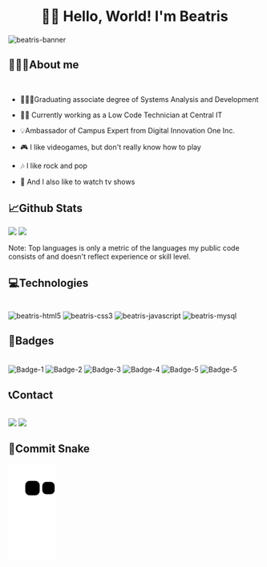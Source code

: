 <h1 align="center">👋🏻 Hello, World! I'm Beatris </h1>

<img align="center" alt="beatris-banner" src="https://i.imgur.com/yjOOySH.png">


<h2>🙋🏻‍♀️About me </h2>
<div style-"display:inline_block"><br>

- 👩🏻‍🎓Graduating associate degree of Systems Analysis and Development

- 👩‍💻 Currently working as a Low Code Technician at Central IT

- 💡Ambassador of Campus Expert from Digital Innovation One Inc.

- 🎮 I like videogames, but don't really know how to play

- 🎶 I like rock and pop

- 🍿 And I also like to watch tv shows
</div>

 <h2>📈Github Stats</h2>
<div>                                                                                                       
  <img height="200em" src="https://github-readme-stats.vercel.app/api?username=beatrisantunes&show_icons=true&theme=tokyonight&include_all_commits=true&count_private=true"/>
  <img height="200em" src="https://github-readme-stats.vercel.app/api/top-langs/?username=beatrisantunes&show_icons=true&theme=tokyonight"/>  
</div> 
                                                                                                                   
  Note: Top languages is only a metric of the languages my public code consists of and doesn't reflect experience or skill level. 
   
<h2> 💻Technologies </h2>
<div style-"display:inline_block"><br>
  <img align="center" alt="beatris-html5" src="https://img.shields.io/badge/HTML5-E34F26?style=for-the-badge&logo=html5&logoColor=white" />
  <img align="center" alt="beatris-css3" src="https://img.shields.io/badge/CSS3-1572B6?style=for-the-badge&logo=css3&logoColor=white" />
  <img align="center" alt="beatris-javascript" src="https://img.shields.io/badge/JavaScript-F7DF1E?style=for-the-badge&logo=javascript&logoColor=black" />
   <img align="center" alt="beatris-mysql" src="https://img.shields.io/badge/MySQL-00000F?style=for-the-badge&logo=mysql&logoColor=white"/>
  </div>
        
  <h2> 📛Badges </h2>
 <div style-"display:inline_block"><br>
   <img align="center" alt="Badge-1" height="100" width="100" src="https://i.imgur.com/7HyeKR2.png"/>
   <img align="center" alt="Badge-2" height="100" width="100" src="https://i.imgur.com/3wADUjD.png"/>
   <img align="center" alt="Badge-3" height="100" width="100" src="https://i.imgur.com/CC7660l.png"/>
   <img align="center" alt="Badge-4" height="100" width="100" src="https://i.imgur.com/lcL9KM2.png"/>
   <img align="center" alt="Badge-5" height="100" width="100" src="https://i.imgur.com/6cJOJm9.png"/> 
   <img align="center" alt="Badge-5" height="100" width="100" src="https://i.imgur.com/w6P6ME3.png"/>
  </div>
  
 <h2> 📞Contact </h2>
  <div style-"display:inline_block"><br>     
  <a href="https://www.linkedin.com/in/beatrisantunessilva/" target="_blank"><img src="https://img.shields.io/badge/-LinkedIn-%230077B5?style=for-the-badge&logo=linkedin&logoColor=white" target="_blank"></a> 
   <a href = "mailto:beatris.antunes2012@gmail.com"><img src="https://img.shields.io/badge/-Gmail-%23333?style=for-the-badge&logo=gmail&logoColor=white" target="_blank"></a>
  </div>
  
   <h2> 🐍Commit Snake </h2>
   
![Snake animation](https://github.com/beatrisantunes/beatrisantunes/blob/output/github-contribution-grid-snake.svg)
